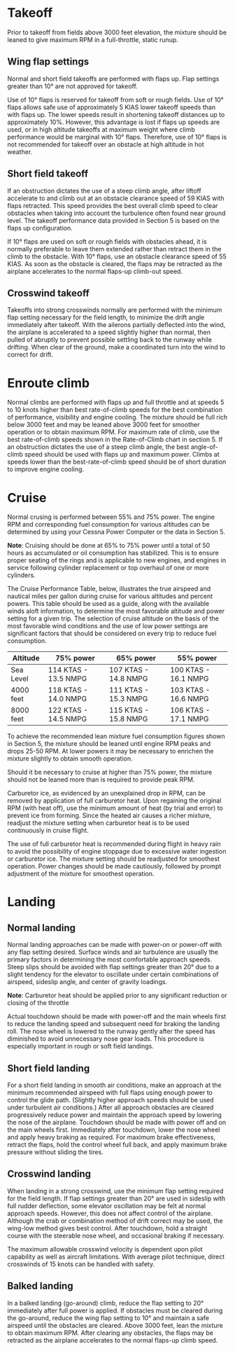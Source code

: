 # Takeoff

Prior to takeoff from fields above 3000 feet elevation, the mixture should be leaned to give maximum RPM in a full-throttle, static runup.

## Wing flap settings

Normal and short field takeoffs are performed with flaps up. Flap settings greater than 10° are not approved for takeoff.

Use of 10° flaps is reserved for takeoff from soft or rough fields. Use of 10° flaps allows safe use of approximately 5 KIAS lower takeoff speeds than with flaps up. The lower speeds result in shortening takeoff distances up to approximately 10%. However, this advantage is lost if flaps up speeds are used, or in high altitude takeoffs at maximum weight where climb performance would be marginal with 10° flaps. Therefore, use of 10° flaps is not recommended for takeoff over an obstacle at high altitude in hot weather.

## Short field takeoff

If an obstruction dictates the use of a steep climb angle, after liftoff accelerate to and climb out at an obstacle clearance speed of 59 KIAS with flaps retracted. This speed provides the best overall climb speed to clear obstacles when taking into account the turbulence often found near ground level. The takeoff performance data provided in Section 5 is based on the flaps up configuration.

If 10° flaps are used on soft or rough fields with obstacles ahead, it is normally preferable to leave them extended rather than retract them in the climb to the obstacle. With 10° flaps, use an obstacle clearance speed of 55 KIAS. As soon as the obstacle is cleared, the flaps may be retracted as the airplane accelerates to the normal flaps-up climb-out speed.

## Crosswind takeoff

Takeoffs into strong crosswinds normally are performed with the minimum flap setting necessary for the field length, to minimize the drift angle immediately after takeoff. With the ailerons partially deflected into the wind, the airplane is accelerated to a speed slightly higher than normal, then pulled of abruptly to prevent possible settling back to the runway while drifting. When clear of the ground, make a coordinated turn into the wind to correct for drift.

# Enroute climb

Normal climbs are performed with flaps up and full throttle and at speeds 5 to 10 knots higher than best rate-of-climb speeds for the best combination of performance, visibility and engine cooling. The mixture should be full rich below 3000 feet and may be leaned above 3000 feet for smoother operation or to obtain maximum RPM. For maximum rate of climb, use the best rate-of-climb speeds shown in the Rate-of-Climb chart in section 5. If an obstruction dictates the use of a steep climb angle, the best angle-of-climb speed should be used with flaps up and maximum power. Climbs at speeds lower than the best-rate-of-climb speed should be of short duration to improve engine cooling.

# Cruise

Normal crusing is performed between 55% and 75% power. The engine RPM and corresponding fuel consumption for various altitudes can be determined by using your Cessna Power Computer or the data in Section 5.

**Note**: Cruising should be done at 65% to 75% power until a total of 50 hours as accumulated or oil consumption has stabilized. This is to ensure proper seating of the rings and is applicable to new engines, and engines in service following cylinder replacement or top overhaul of one or more cylinders.

The Cruise Performance Table, below, illustrates the true airspeed and nautical miles per gallon during cruise for various altitudes and percent powers. This table should be used as a guide, along with the available winds aloft information, to determine the most favorable altitude and power setting for a given trip. The selection of cruise altitude on the basis of the most favorable wind conditions and the use of low power settings are significant factors that should be considered on every trip to reduce fuel consumption.

| Altitude  | 75% power            | 65% power            | 55% power            |
| --------- | -------------------- | -------------------- | -------------------- |
| Sea Level | 114 KTAS - 13.5 NMPG | 107 KTAS - 14.8 NMPG | 100 KTAS - 16.1 NMPG |
| 4000 feet | 118 KTAS - 14.0 NMPG | 111 KTAS - 15.3 NMPG | 103 KTAS - 16.6 NMPG |
| 8000 feet | 122 KTAS - 14.5 NMPG | 115 KTAS - 15.8 NMPG | 106 KTAS - 17.1 NMPG |

To achieve the recommended lean mixture fuel consumption figures shown in Section 5, the mixture should be leaned until engine RPM peaks and drops 25-50 RPM. At lower powers it may be necessary to enrichen the mixture slightly to obtain smooth operation.

Should it be necessary to cruise at higher than 75% power, the mixture should not be leaned more than is required to provide peak RPM.

Carburetor ice, as evidenced by an unexplained drop in RPM, can be removed by application of full carburetor heat. Upon regaining the original RPM (with heat off), use the minimum amount of heat (by trial and error) to prevent ice from forming. Since the heated air causes a richer mixture, readjust the mixture setting when carburetor heat is to be used continuously in cruise flight.

The use of full carburetor heat is recommended during flight in heavy rain to avoid the possibility of engine stoppage due to excessive water ingestion or carburetor ice. The mixture setting should be readjusted for smoothest operation. Power changes should be made cautiously, followed by prompt adjustment of the mixture for smoothest operation.

# Landing

## Normal landing

Normal landing approaches can be made with power-on or power-off with any flap setting desired. Surface winds and air turbulence are usually the primary factors in determining the most comfortable approach speeds. Steep slips should be avoided with flap settings greater than 20° due to a slight tendency for the elevator to oscillate under certain combinations of airspeed, sideslip angle, and center of gravity loadings.

**Note**: Carburetor heat should be applied prior to any significant reduction or closing of the throttle

Actual touchdown should be made with power-off and the main wheels first to reduce the landing speed and subsequent need for braking the landing roll. The nose wheel is lowered to the runway gently after the speed has diminished to avoid unnecessary nose gear loads. This procedure is especially important in rough or soft field landings.

## Short field landing

For a short field landing in smooth air conditions, make an approach at the minimum recommended airspeed with full flaps using enough power to control the glide path. (Slightly higher approach speeds should be used under turbulent air conditions.) After all approach obstacles are cleared progressively reduce power and maintain the approach speed by lowering the nose of the airplane. Touchdown should be made with power off and on the main wheels first. Immediately after touchdown, lower the nose wheel and apply heavy braking as required. For maximum brake effectiveness, retract the flaps, hold the control wheel full back, and apply maximum brake pressure without sliding the tires.

## Crosswind landing

When landing in a strong crosswind, use the minimum flap setting required for the field length. If flap settings greater than 20° are used in sideslip with full rudder deflection, some elevator oscillation may be felt at normal approach speeds. However, this does not affect control of the airplane. Although the crab or combination method of drift correct may be used, the wing-low method gives best control. After touchdown, hold a straight course with the steerable nose wheel, and occasional braking if necessary.

The maximum allowable crosswind velocity is dependent upon pilot capability as well as aircraft limitations. With average pilot technique, direct crosswinds of 15 knots can be handled with safety.

## Balked landing

In a balked landing (go-around) climb, reduce the flap setting to 20° immediately after full power is applied. If obstacles must be cleared during the go-around, reduce the wing flap setting to 10° and maintain a safe airspeed until the obstacles are cleared. Above 3000 feet, lean the mixture to obtain maximum RPM. After clearing any obstacles, the flaps may be retracted as the airplane accelerates to the normal flaps-up climb speed.
